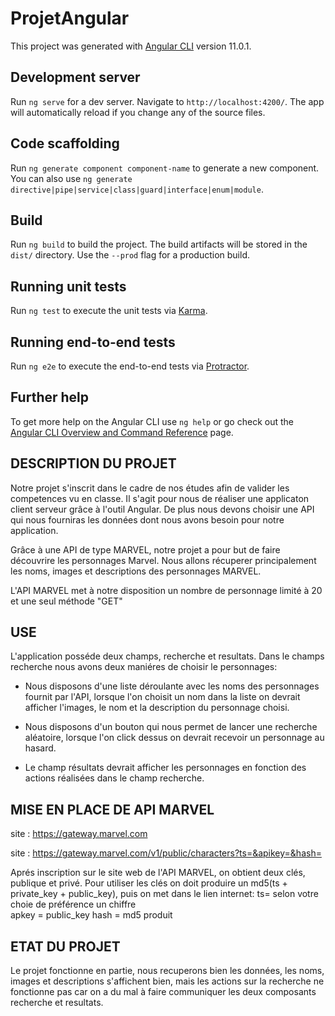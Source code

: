 # ProjetAngular

This project was generated with [Angular CLI](https://github.com/angular/angular-cli) version 11.0.1.

## Development server

Run `ng serve` for a dev server. Navigate to `http://localhost:4200/`. The app will automatically reload if you change any of the source files.

## Code scaffolding

Run `ng generate component component-name` to generate a new component. You can also use `ng generate directive|pipe|service|class|guard|interface|enum|module`.

## Build

Run `ng build` to build the project. The build artifacts will be stored in the `dist/` directory. Use the `--prod` flag for a production build.

## Running unit tests

Run `ng test` to execute the unit tests via [Karma](https://karma-runner.github.io).

## Running end-to-end tests

Run `ng e2e` to execute the end-to-end tests via [Protractor](http://www.protractortest.org/).

## Further help

To get more help on the Angular CLI use `ng help` or go check out the [Angular CLI Overview and Command Reference](https://angular.io/cli) page.


## DESCRIPTION DU PROJET

Notre  projet s'inscrit dans le cadre de nos études afin de valider les competences vu en classe.
Il s'agit pour nous de réaliser une applicaton client serveur grâce à l'outil Angular. De plus nous devons 
choisir une API qui nous fourniras les données dont nous avons besoin pour notre application.

Grâce à une API de type MARVEL, notre projet a pour but de faire découvrire les personnages Marvel. 
Nous allons récuperer principalement les noms, images et descriptions des personnages MARVEL. 

L'API MARVEL met à notre disposition un nombre de personnage limité à 20 et une seul méthode "GET"

## USE

L'application posséde deux champs, recherche et resultats.
Dans le champs recherche nous avons deux maniéres de choisir le personnages:

   - Nous disposons d'une liste déroulante avec les noms des personnages fournit par l'API, lorsque l'on choisit un nom dans la liste on devrait afficher l'images, le nom et la description du personnage choisi.

   - Nous disposons d'un bouton qui nous permet de lancer une recherche aléatoire, lorsque l'on click dessus on devrait recevoir un personnage au hasard.

   - Le champ résultats devrait afficher les personnages en fonction des actions réalisées dans le champ recherche.

## MISE EN PLACE DE API MARVEL

site : https://gateway.marvel.com

site : https://gateway.marvel.com/v1/public/characters?ts=&apikey=&hash=

Aprés inscription sur le site web de l'API MARVEL, on obtient deux clés, publique et privé.
Pour utiliser les clés on doit produire un md5(ts + private_key + public_key), puis on met dans le lien internet:
ts= selon votre choie de préférence un chiffre  
apkey = public_key
hash = md5 produit

## ETAT DU PROJET

Le projet fonctionne en partie, nous recuperons bien les données, les noms, images et descriptions s'affichent bien, mais les actions sur la recherche ne fonctionne pas car on a du mal à faire communiquer les deux composants recherche et resultats. 


